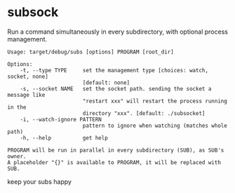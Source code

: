 # subsock

Run a command simultaneously in every subdirectory, with optional process management.

```
Usage: target/debug/subs [options] PROGRAM [root_dir]

Options:
    -t, --type TYPE     set the management type [choices: watch, socket, none]
                        [default: none]
    -s, --socket NAME   set the socket path. sending the socket a message like
                        "restart xxx" will restart the process running in the
                        directory "xxx". [default: ./subsocket]
    -i, --watch-ignore PATTERN
                        pattern to ignore when watching (matches whole path)
    -h, --help          get help

PROGRAM will be run in parallel in every subdirectory (SUB), as SUB's owner.
A placeholder "{}" is available to PROGRAM, it will be replaced with SUB.
```

keep your subs happy
